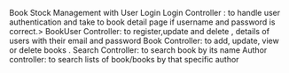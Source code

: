 Book Stock Management with User Login
Login Controller : to handle user authentication and take to book detail page if username and password is correct.>
BookUser Controller: to register,update and delete , details of users with their email and password
Book Controller: to add, update, view or delete books .
Search Controller: to search book by its name
Author controller: to search lists of book/books by that specific author
